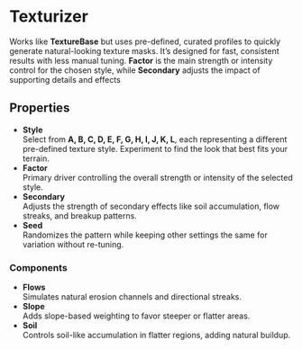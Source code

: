 # Texturizer

Works like **TextureBase** but uses pre-defined, curated profiles to quickly generate natural-looking texture masks. It’s designed for fast, consistent results with less manual tuning. **Factor** is the main strength or intensity control for the chosen style, while **Secondary** adjusts the impact of supporting details and effects

## Properties

* **Style**\
  Select from **A, B, C, D, E, F, G, H, I, J, K, L**, each representing a different pre-defined texture style. Experiment to find the look that best fits your terrain.
* **Factor**\
  Primary driver controlling the overall strength or intensity of the selected style.
* **Secondary**\
  Adjusts the strength of secondary effects like soil accumulation, flow streaks, and breakup patterns.
* **Seed**\
  Randomizes the pattern while keeping other settings the same for variation without re-tuning.

### Components

* **Flows**\
  Simulates natural erosion channels and directional streaks.
* **Slope**\
  Adds slope-based weighting to favor steeper or flatter areas.
* **Soil**\
  Controls soil-like accumulation in flatter regions, adding natural buildup.
